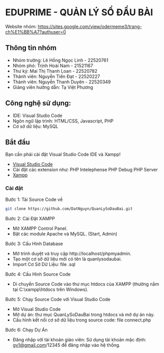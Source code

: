 # EDUPRIME - QUẢN LÝ SỔ ĐẦU BÀI 
Website nhóm: https://sites.google.com/view/odermeme3/trang-ch%E1%BB%A7?authuser=0
## Thông tin nhóm
* Nhóm trưởng: Lê Hồng Ngọc Linh - 22520761
* Nhóm phó: Trịnh Hoài Nam - 21521167
* Thư ký: Mai Thị Thanh Loan - 22520782
* Thành viên: Nguyễn Tiến Đạt - 22520227
* Thành viên: Nguyễn Thanh Duyên - 22520349
* Giảng viên hướng dẫn: Tạ Việt Phương

## Công nghệ sử dụng:
* IDE: Visual Studio Code
* Ngôn ngữ lập trình: HTML/CSS, Javascript, PHP
* Cơ sở dữ liệu: MySQL

<!-- GETTING STARTED -->
## Bắt đầu

Bạn cần phải cài đặt Visual Studio Code IDE và Xampp!

* [Visual Studio Code](https://code.visualstudio.com/download)
* Cài đặt các extension như:
    PHP Intelephense
    PHP Debug
    PHP Server
* [Xampp](https://www.apachefriends.org/download.html)

### Cài đặt

Bước 1: Tải Source Code về
   ```sh
   git clone https://github.com/DatNguyn/QuanLySoDauBai.git
   ```
Bước 2: Cài Đặt XAMPP
* Mở XAMPP Control Panel.
* Bật các module Apache và MySQL. (Start, Admin)

Bước 3: Cấu Hình Database
* Mở trình duyệt và truy cập http://localhost/phpmyadmin.
*  Tạo một cơ sở dữ liệu mới có tên là quanlysodaubai.
*   Import Cơ Sở Dữ Liệu: file .sql

Bước 4: Cấu Hình Source Code
* Di chuyển Source Code vào thư mục htdocs của XAMPP (thường nằm tại C:\xampp\htdocs trên Windows).

Bước 5: Chạy Source Code với Visual Studio Code

* Mở Visual Studio Code
* Mở dự án: thư mục QuanLySoDauBai trong htdocs và mở dự án này.
* Cấu hình kết nối cơ sở dữ liệu trong source code: file connect.php

Bước 6: Chạy Dự Án
* Đăng nhập với tài khoản giáo viên:
Sử dụng tài khoản mặc định: gv1@gmail.com/12345 để đăng nhập vào hệ thống.
  



  
